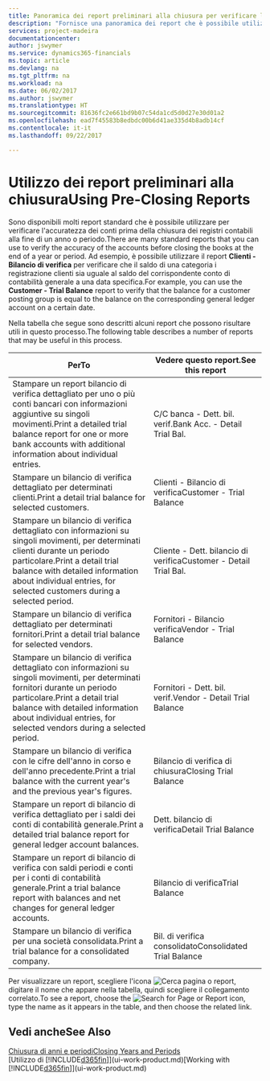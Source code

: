 ```yaml
---
title: Panoramica dei report preliminari alla chiusura per verificare l'accuratezza dei conti | Documenti Microsoft
description: "Fornisce una panoramica dei report che è possibile utilizzare per verificare l'accuratezza dei conti prima della chiusura dei registri contabili alla fine di un anno o periodo."
services: project-madeira
documentationcenter: 
author: jswymer
ms.service: dynamics365-financials
ms.topic: article
ms.devlang: na
ms.tgt_pltfrm: na
ms.workload: na
ms.date: 06/02/2017
ms.author: jswymer
ms.translationtype: HT
ms.sourcegitcommit: 81636fc2e661bd9b07c54da1cd5d0d27e30d01a2
ms.openlocfilehash: ead7f45583b8edbdc00b6d41ae335d4b8adb14cf
ms.contentlocale: it-it
ms.lasthandoff: 09/22/2017

---
```

# <a name="using-pre-closing-reports"></a><span data-ttu-id="1d749-103">Utilizzo dei report preliminari alla chiusura</span><span class="sxs-lookup"><span data-stu-id="1d749-103">Using Pre-Closing Reports</span></span>
<span data-ttu-id="1d749-104">Sono disponibili molti report standard che è possibile utilizzare per verificare l'accuratezza dei conti prima della chiusura dei registri contabili alla fine di un anno o periodo.</span><span class="sxs-lookup"><span data-stu-id="1d749-104">There are many standard reports that you can use to verify the accuracy of the accounts before closing the books at the end of a year or period.</span></span> <span data-ttu-id="1d749-105">Ad esempio, è possibile utilizzare il report **Clienti - Bilancio di verifica** per verificare che il saldo di una categoria i registrazione clienti sia uguale al saldo del corrispondente conto di contabilità generale a una data specifica.</span><span class="sxs-lookup"><span data-stu-id="1d749-105">For example, you can use the **Customer - Trial Balance** report to verify that the balance for a customer posting group is equal to the balance on the corresponding general ledger account on a certain date.</span></span>

<span data-ttu-id="1d749-106">Nella tabella che segue sono descritti alcuni report che possono risultare utili in questo processo.</span><span class="sxs-lookup"><span data-stu-id="1d749-106">The following table describes a number of reports that may be useful in this process.</span></span>

| <span data-ttu-id="1d749-107">Per</span><span class="sxs-lookup"><span data-stu-id="1d749-107">To</span></span> | <span data-ttu-id="1d749-108">Vedere questo report.</span><span class="sxs-lookup"><span data-stu-id="1d749-108">See this report</span></span> |
| --- | --- |
| <span data-ttu-id="1d749-109">Stampare un report bilancio di verifica dettagliato per uno o più conti bancari con informazioni aggiuntive su singoli movimenti.</span><span class="sxs-lookup"><span data-stu-id="1d749-109">Print a detailed trial balance report for one or more bank accounts with additional information about individual entries.</span></span> |<span data-ttu-id="1d749-110">C/C banca - Dett. bil. verif.</span><span class="sxs-lookup"><span data-stu-id="1d749-110">Bank Acc. - Detail Trial Bal.</span></span> |
| <span data-ttu-id="1d749-111">Stampare un bilancio di verifica dettagliato per determinati clienti.</span><span class="sxs-lookup"><span data-stu-id="1d749-111">Print a detail trial balance for selected customers.</span></span> |<span data-ttu-id="1d749-112">Clienti - Bilancio di verifica</span><span class="sxs-lookup"><span data-stu-id="1d749-112">Customer - Trial Balance</span></span> |
| <span data-ttu-id="1d749-113">Stampare un bilancio di verifica dettagliato con informazioni su singoli movimenti, per determinati clienti durante un periodo particolare.</span><span class="sxs-lookup"><span data-stu-id="1d749-113">Print a detail trial balance with detailed information about individual entries, for selected customers during a selected period.</span></span> |<span data-ttu-id="1d749-114">Cliente - Dett. bilancio di verifica</span><span class="sxs-lookup"><span data-stu-id="1d749-114">Customer - Detail Trial Bal.</span></span> |
| <span data-ttu-id="1d749-115">Stampare un bilancio di verifica dettagliato per determinati fornitori.</span><span class="sxs-lookup"><span data-stu-id="1d749-115">Print a detail trial balance for selected vendors.</span></span> |<span data-ttu-id="1d749-116">Fornitori - Bilancio verifica</span><span class="sxs-lookup"><span data-stu-id="1d749-116">Vendor - Trial Balance</span></span> |
| <span data-ttu-id="1d749-117">Stampare un bilancio di verifica dettagliato con informazioni su singoli movimenti, per determinati fornitori durante un periodo particolare.</span><span class="sxs-lookup"><span data-stu-id="1d749-117">Print a detail trial balance with detailed information about individual entries, for selected vendors during a selected period.</span></span> |<span data-ttu-id="1d749-118">Fornitori - Dett. bil. verif.</span><span class="sxs-lookup"><span data-stu-id="1d749-118">Vendor - Detail Trial Balance</span></span> |
| <span data-ttu-id="1d749-119">Stampare un bilancio di verifica con le cifre dell'anno in corso e dell'anno precedente.</span><span class="sxs-lookup"><span data-stu-id="1d749-119">Print a trial balance with the current year's and the previous year's figures.</span></span> |<span data-ttu-id="1d749-120">Bilancio di verifica di chiusura</span><span class="sxs-lookup"><span data-stu-id="1d749-120">Closing Trial Balance</span></span> |
| <span data-ttu-id="1d749-121">Stampare un report di bilancio di verifica dettagliato per i saldi dei conti di contabilità generale.</span><span class="sxs-lookup"><span data-stu-id="1d749-121">Print a detailed trial balance report for general ledger account balances.</span></span> |<span data-ttu-id="1d749-122">Dett. bilancio di verifica</span><span class="sxs-lookup"><span data-stu-id="1d749-122">Detail Trial Balance</span></span> |
| <span data-ttu-id="1d749-123">Stampare un report di bilancio di verifica con saldi periodi e conti per i conti di contabilità generale.</span><span class="sxs-lookup"><span data-stu-id="1d749-123">Print a trial balance report with balances and net changes for general ledger accounts.</span></span> |<span data-ttu-id="1d749-124">Bilancio di verifica</span><span class="sxs-lookup"><span data-stu-id="1d749-124">Trial Balance</span></span> |
| <span data-ttu-id="1d749-125">Stampare un bilancio di verifica per una società consolidata.</span><span class="sxs-lookup"><span data-stu-id="1d749-125">Print a trial balance for a consolidated company.</span></span> |<span data-ttu-id="1d749-126">Bil. di verifica consolidato</span><span class="sxs-lookup"><span data-stu-id="1d749-126">Consolidated Trial Balance</span></span> |

<span data-ttu-id="1d749-127">Per visualizzare un report, scegliere l'icona ![Cerca pagina o report](media/ui-search/search_small.png "icona Cerca pagina o report"), digitare il nome che appare nella tabella, quindi scegliere il collegamento correlato.</span><span class="sxs-lookup"><span data-stu-id="1d749-127">To see a report, choose the ![Search for Page or Report](media/ui-search/search_small.png "Search for Page or Report icon") icon, type the name as it appears in the table, and then choose the related link.</span></span>

## <a name="see-also"></a><span data-ttu-id="1d749-128">Vedi anche</span><span class="sxs-lookup"><span data-stu-id="1d749-128">See Also</span></span>
[<span data-ttu-id="1d749-129">Chiusura di anni e periodi</span><span class="sxs-lookup"><span data-stu-id="1d749-129">Closing Years and Periods</span></span>](year-close-years-periods.md)  
<span data-ttu-id="1d749-130">[Utilizzo di [!INCLUDE[d365fin](includes/d365fin_md.md)]](ui-work-product.md)</span><span class="sxs-lookup"><span data-stu-id="1d749-130">[Working with [!INCLUDE[d365fin](includes/d365fin_md.md)]](ui-work-product.md)</span></span>


